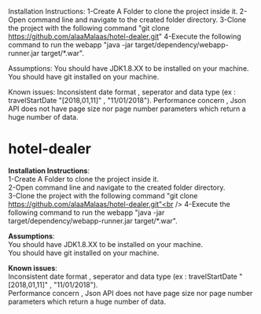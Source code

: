 Installation Instructions:
1-Create A Folder to clone the project inside it. 
2-Open command line and navigate to the created folder directory.
3-Clone the project with the following command "git clone https://github.com/alaaMalaas/hotel-dealer.git"
4-Execute the following command to run the webapp "java -jar target/dependency/webapp-runner.jar target/*.war".

Assumptions:
You should have JDK1.8.XX to be installed on your machine.
You should have git installed on your machine.

Known issues:
Inconsistent date format , seperator and data type (ex : travelStartDate "[2018,01,11]" , "11/01/2018").
Performance concern , Json API does not have page size nor page number parameters which return a huge number of data.

# hotel-dealer
**Installation Instructions**:<br />
     1-Create A Folder to clone the project inside it. <br />
     2-Open command line and navigate to the created folder directory.<br />
     3-Clone the project with the following command "git clone https://github.com/alaaMalaas/hotel-dealer.git"<br />
     4-Execute the following command to run the webapp "java -jar target/dependency/webapp-runner.jar target/*.war".<br />
       
**Assumptions**:<br />
    You should have JDK1.8.XX to be installed on your machine.<br />
    You should have git installed on your machine.<br />
      
**Known issues**:<br />
    Inconsistent date format , seperator and data type (ex : travelStartDate "[2018,01,11]" , "11/01/2018").<br />
    Performance concern , Json API does not have page size nor page number parameters which return a huge number of data.<br />

